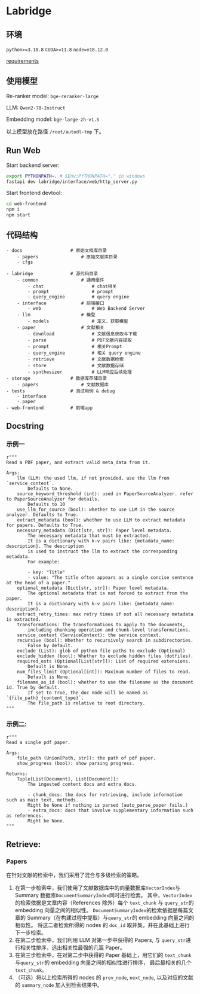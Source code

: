 # Labridge

## 环境

`python>=3.10.8`
`CUDA>=11.8`
`node=v18.12.0`

[requirements](./requirements.txt)

## 使用模型

Re-ranker model:
`bge-reranker-large`

LLM:
`Qwen2-7B-Instruct`

Embedding model:
`bge-large-zh-v1.5`

以上模型放在路径 `/root/autodl-tmp` 下。

## Run Web

Start backend server:

```sh
export PYTHONPATH=. # $Env:PYTHONPATH="." in windows
fastapi dev labridge/interface/web/http_server.py
```

Start frontend devtool:

```sh
cd web-frontend
npm i
npm start
```

## 代码结构

```text
- docs                  # 原始文档库目录
    - papers                # 原始文献库目录
    - cfgs

- labridge              # 源代码目录
    - common                # 通用组件
        - chat                  # chat相关
        - prompt                # prompt
        - query_engine          # query engine
    - interface             # 前端接口
        - web                   # Web Backend Server
    - llm                   # 模型
        - models                # 定义、获取模型
    - paper                 # 文献相关
        - download              # 文献信息获取与下载
        - parse                 # PDF文献内容提取
        - prompt                # 相关Prompt
        - query_engine          # 相关 query engine
        - retrieve              # 文献数据检索
        - store                 # 文献数据存储
        - synthesizer           # LLM响应后续处理
- storage               # 数据库存储目录
    - papers                # 文献数据库
- tests                 # 测试用例 & debug
    - interface
    - paper
- web-frontend          # 前端app
```

## Docstring

### 示例一

```text
r"""
Read a PDF paper, and extract valid meta_data from it.

Args:
    llm (LLM: the used llm, if not provided, use the llm from `service_context`.
        Defaults to None.
    source_keyword_threshold (int): used in PaperSourceAnalyzer. refer to PaperSourceAnalyzer for details.
        Defaults to 10
    use_llm_for_source (bool): whether to use LLM in the source analyzer. Defaults to True.
    extract_metadata (bool): whether to use LLM to extract metadata for papers. Defaults to True.
    necessary_metadata (Dict[str, str]): Paper level metadata.
        The necessary metadata that must be extracted.
        It is a dictionary with k-v pairs like: {metadata_name: description}. The description
        is used to instruct the llm to extract the corresponding metadata.
        For example:

        - key: "Title"
        - value: "The title often appears as a single concise sentence at the head of a paper."
    optional_metadata (Dict[str, str]): Paper level metadata.
        The optional metadata that is not forced to extract from the paper.
        It is a dictionary with k-v pairs like: {metadata_name: description}.
    extract_retry_times: max retry times if not all necessary metadata is extracted.
    transformations: The transformations to apply to the documents,
        including chunking operation and chunk-level transformations.
    service_context (ServiceContext): the service context.
    recursive (bool): Whether to recursively search in subdirectories.
        False by default.
    exclude (List): glob of python file paths to exclude (Optional)
    exclude_hidden (bool): Whether to exclude hidden files (dotfiles).
    required_exts (Optional[List[str]]): List of required extensions.
        Default is None.
    num_files_limit (Optional[int]): Maximum number of files to read.
        Default is None.
    filename_as_id (bool): whether to use the filename as the document id. True by default.
        If set to True, the doc node will be named as `{file_path}_{content_type}`.
        The file_path is relative to root directory.
"""
```

### 示例二:

```text
r"""
Read a single pdf paper.

Args:
    file_path (Union[Path, str]): the path of pdf paper.
    show_progress (bool): show parsing progress.

Returns:
    Tuple[List[Document], List[Document]]:
        The ingested content docs and extra docs.

        - chunk_docs: the docs for retrieving, include information such as main text, methods.
        Might be None if nothing is parsed (auto_parse_paper fails.)
        - extra_docs: docs that involve supplementary information such as references.
        Might be None.
"""
```

## Retrieve:

### Papers

在针对文献的检索中，我们采用了混合与多级检索的策略。

1. 在第一步检索中，我们使用了文献数据库中的向量数据库`VectorIndex`与 Summary 数据库`DocumentSummaryIndex`同时进行检索。
   其中，`VectorIndex`的检索依据是文章内容（References 除外）每个 `text_chunk` 与 `query_str`的 embedding 向量之间的相似性。
   `DocumentSummaryIndex`的检索依据是每篇文章的 Summary（在构建过程中提取）与`query_str`的 embedding 向量之间的相似性。
   将这二者检索所得的 nodes 的 `doc_id` 取并集，并在此基础上进行下一步检索。
2. 在第二步检索中，我们利用 LLM 对第一步中获得的 Papers, 与 `query_str`进行相关性排序，选出相关性最强的几篇 Paper。
3. 在第三步检索中，在对第二步中获得的 Paper 基础上，用它们的 `text_chunk` 与`query_str`的 embedding 向量之间的相似性进行排序，
   最后最相关的几个 `text_chunk`。
4. （可选）将以上检索所得的 nodes 的 `prev_node`, `next_node`, 以及对应的文献的 `summary_node` 加入到检索结果中。
